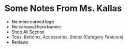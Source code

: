 # Some Notes From Ms. Kallas

- ~~No more curved logo~~
- ~~No carousel hero banner~~
- Shop All Section
- Tops, Bottoms, Accessories, Shoes (Category Features)
- Reviews
